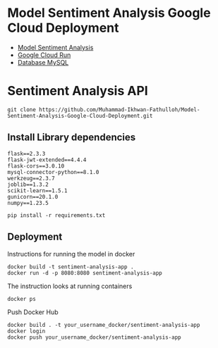 # Model Sentiment Analysis Google Cloud Deployment

- [Model Sentiment Analysis](https://github.com/Muhammad-Ikhwan-Fathulloh/Advanced-Machine-Learning-Course/tree/main/KNN)
- [Google Cloud Run](https://cloud.google.com/run?hl=id)
- [Database MySQL](https://freedb.tech/)

# Sentiment Analysis API

```
git clone https://github.com/Muhammad-Ikhwan-Fathulloh/Model-Sentiment-Analysis-Google-Cloud-Deployment.git
```

## Install Library dependencies

```
flask==2.3.3
flask-jwt-extended==4.4.4
flask-cors==3.0.10
mysql-connector-python==8.1.0
werkzeug==2.3.7
joblib==1.3.2
scikit-learn==1.5.1
gunicorn==20.1.0
numpy==1.23.5
```

```
pip install -r requirements.txt
```

## Deployment

Instructions for running the model in docker

```
docker build -t sentiment-analysis-app .
docker run -d -p 8080:8080 sentiment-analysis-app
```

The instruction looks at running containers

```
docker ps
```

Push Docker Hub

```
docker build . -t your_username_docker/sentiment-analysis-app
docker login
docker push your_username_docker/sentiment-analysis-app
```
